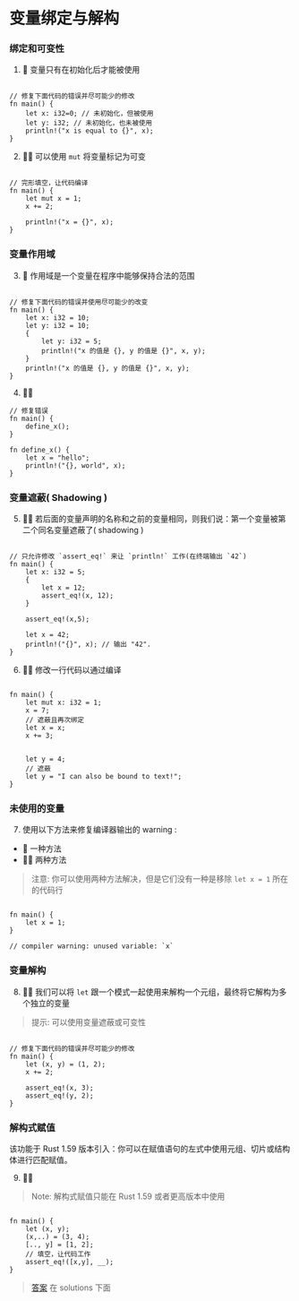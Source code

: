 # 变量绑定与解构

### 绑定和可变性
1. 🌟 变量只有在初始化后才能被使用

```rust,editable

// 修复下面代码的错误并尽可能少的修改
fn main() {
    let x: i32=0; // 未初始化，但被使用
    let y: i32; // 未初始化，也未被使用
    println!("x is equal to {}", x); 
}
```

2. 🌟🌟 可以使用 `mut` 将变量标记为可变
```rust,editable

// 完形填空，让代码编译
fn main() {
    let mut x = 1;
    x += 2; 
    
    println!("x = {}", x); 
}
```

### 变量作用域
3. 🌟 作用域是一个变量在程序中能够保持合法的范围

```rust,editable

// 修复下面代码的错误并使用尽可能少的改变
fn main() {
    let x: i32 = 10;
    let y: i32 = 10;
    {
        let y: i32 = 5;
        println!("x 的值是 {}, y 的值是 {}", x, y);
    }
    println!("x 的值是 {}, y 的值是 {}", x, y); 
}
```

4. 🌟🌟 

```rust,editable
// 修复错误
fn main() {
    define_x();
}

fn define_x() {
    let x = "hello";
    println!("{}, world", x); 
}
```

### 变量遮蔽( Shadowing )
5. 🌟🌟 若后面的变量声明的名称和之前的变量相同，则我们说：第一个变量被第二个同名变量遮蔽了( shadowing )

```rust,editable

// 只允许修改 `assert_eq!` 来让 `println!` 工作(在终端输出 `42`)
fn main() {
    let x: i32 = 5;
    {
        let x = 12;
        assert_eq!(x, 12);
    }

    assert_eq!(x,5);

    let x = 42;
    println!("{}", x); // 输出 "42".
}
```

6. 🌟🌟 修改一行代码以通过编译
```rust,editable

fn main() {
    let mut x: i32 = 1;
    x = 7;
    // 遮蔽且再次绑定
    let x = x; 
    x += 3;


    let y = 4;
    // 遮蔽
    let y = "I can also be bound to text!"; 
}
```

### 未使用的变量
7. 使用以下方法来修复编译器输出的 warning :

- 🌟  一种方法
- 🌟🌟  两种方法

> 注意: 你可以使用两种方法解决，但是它们没有一种是移除 `let x = 1` 所在的代码行

```rust,editable

fn main() {
    let x = 1; 
}

// compiler warning: unused variable: `x`
```

### 变量解构
8. 🌟🌟 我们可以将 `let` 跟一个模式一起使用来解构一个元组，最终将它解构为多个独立的变量

> 提示: 可以使用变量遮蔽或可变性

```rust,editable

// 修复下面代码的错误并尽可能少的修改
fn main() {
    let (x, y) = (1, 2);
    x += 2;

    assert_eq!(x, 3);
    assert_eq!(y, 2);
}
```

### 解构式赋值
该功能于 Rust 1.59 版本引入：你可以在赋值语句的左式中使用元组、切片或结构体进行匹配赋值。

9. 🌟🌟

> Note: 解构式赋值只能在 Rust 1.59 或者更高版本中使用

```rust,editable

fn main() {
    let (x, y);
    (x,..) = (3, 4);
    [.., y] = [1, 2];
    // 填空，让代码工作
    assert_eq!([x,y], __);
} 
```

> [答案](https://github.com/sunface/rust-by-practice/blob/master/solutions/variables.md) 在 solutions 下面
